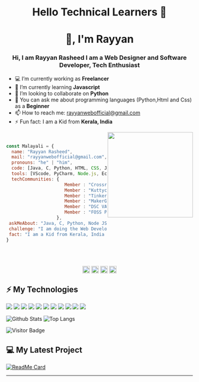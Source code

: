 <h1 align="center">Hello Technical Learners 👋</h1>
<h1 align="center">👋, I'm Rayyan </h1>
<h3 align="center">Hi, I am Rayyan Rasheed I am a Web Designer and Software Developer, Tech Enthusiast</h3>



- 💻 I’m currently working as **Freelancer**
- :book: I’m currently learning **Javascript**
- 👯 I’m looking to collaborate on **Python**
- 💬 You can ask me about programming languages (Python,Html and Css) as a **Beginner**
- 📫 How to reach me: rayyanwebofficial@gmail.com
- ⚡ Fun fact: I am a Kid from **Kerala, India**


<img align='right' src="https://media.giphy.com/media/M9gbBd9nbDrOTu1Mqx/giphy.gif" width="230">
<br />

```javascript
const Malayali = {
  name: "Rayyan Rasheed",
  mail: "rayyanwebofficial@gmail.com",
  pronouns: "he" | "him",
  code: [Java, C, Python, HTML, CSS, JavaScript, Mongodb],
  tools: [VScode, PyCharm, Node.js, Eclipse],
  techCommunities: {
                      Member : "Crossroads",
                      Member : "Kuttycoders",
                      Member : "TinkerHub",
                      Member : "MakerGram",
                      Member : "DSC VAST",
                      Member : "FOSS Point"
                   },
 askMeAbout: "Java, C, Python, Node JS, Handlebars, Mongodb, HTML, CSS and JavaScript",
 challenge: "I am doing the Web Development Challenge",
 fact: "I am a Kid from Kerala, India and a tech solver to beginners in programming"
}
```
<br />
<br />




<p align="center">
<a href="https://www.linkedin.com/in/rayyan-rasheed-2623b41b3/" target="blank"><img align="center" src="https://cdn.jsdelivr.net/npm/simple-icons@3.0.1/icons/linkedin.svg" alt="rayyan-rasheed-2623b41b3" height="20" width="20" /></a>
<a href="https://twitter.com/RayyanRNKJ" target="blank"><img align="center" src="https://cdn.jsdelivr.net/npm/simple-icons@3.0.1/icons/twitter.svg" alt="RayyanRNKJ" height="20" width="20" /></a>
<a href="https://www.instagram.com/rayyanrnkj/" target="blank"><img align="center" src="https://cdn.jsdelivr.net/npm/simple-icons@3.0.1/icons/instagram.svg" alt="rayyanrnkj" height="20" width="20" /></a>
 <a href="https://t.me/RayyanRNKJ" target="blank"><img align="center" src="https://cdn.jsdelivr.net/npm/simple-icons@3.0.1/icons/telegram.svg" alt="https://t.me/RayyanRNKJ" height="20" width="20" /></a>
 
</p>

## ⚡ My Technologies
<div float: right;
<img src="https://img.shields.io/badge/javascript%20-%23323330.svg?&style=for-the-badge&logo=javascript&logoColor=%23F7DF1E"/>
<img src="https://img.shields.io/badge/node.js%20-%2343853D.svg?&style=for-the-badge&logo=node.js&logoColor=white"/>
<img src="https://img.shields.io/badge/python%20-%2314354C.svg?&style=for-the-badge&logo=python&logoColor=white"/>
<img src="https://img.shields.io/badge/java-%23ED8B00.svg?&style=for-the-badge&logo=java&logoColor=white"/>
<img src="https://img.shields.io/badge/c%20-%2300599C.svg?&style=for-the-badge&logo=c&logoColor=white"/>
<img src="https://img.shields.io/badge/html5%20-%23E34F26.svg?&style=for-the-badge&logo=html5&logoColor=white"/>
<img src="https://img.shields.io/badge/css3%20-%231572B6.svg?&style=for-the-badge&logo=css3&logoColor=white"/>
<img src="https://img.shields.io/badge/jquery%20-%230769AD.svg?&style=for-the-badge&logo=jquery&logoColor=white"/>
<img src="https://img.shields.io/badge/bootstrap%20-%23563D7C.svg?&style=for-the-badge&logo=bootstrap&logoColor=white"/>
<img src="https://img.shields.io/badge/git%20-%23F05033.svg?&style=for-the-badge&logo=git&logoColor=white"/>
<img src="https://img.shields.io/badge/github%20-%23121011.svg?&style=for-the-badge&logo=github&logoColor=white"/>
<img src="https://img.shields.io/badge/markdown-%23000000.svg?&style=for-the-badge&logo=markdown&logoColor=white"/>
</div>


![Github Stats](https://github-readme-stats.vercel.app/api?username=RayyanRNKJ&count_private=true&show_icons=true)
![Top Langs](https://github-readme-stats.vercel.app/api/top-langs/?username=rayyanrnkj&hide=TeX&layout=compact)

![Visitor Badge](https://visitor-badge.laobi.icu/badge?page_id=rayyanrnkj)

## 💻 My Latest Project

[![ReadMe Card](https://github-readme-stats.vercel.app/api/pin/?username=rayyanrnkj&repo=Basic-Node-JS-Shopping-Cart)](https://github.com/RayyanRNKJ/Basic-Node-JS-Shopping-Cart)

 <hr>
 
 

